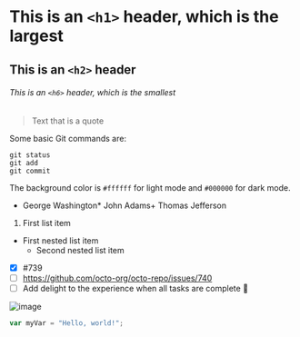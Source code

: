# This is an `<h1>` header, which is the largest

## This is an `<h2>` header

###### This is an `<h6>` header, which is the smallest

> Text that is a quote

Some basic Git commands are:
```
git status
git add
git commit
```

The background color is `#ffffff` for light mode and `#000000` for dark mode.

- George Washington* John Adams+ Thomas Jefferson

1. First list item   
  - First nested list item     
    - Second nested list item

- [x] #739
- [ ] https://github.com/octo-org/octo-repo/issues/740
- [ ] Add delight to the experience when all tasks are complete :tada:

![image](https://github.com/shrihariharidass/skills-communicate-using-markdown/assets/42179308/d5ae3a67-76d5-4f48-9cb6-503461dc3aea)

``` javascript
var myVar = "Hello, world!";
```
